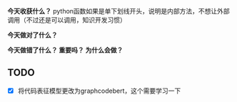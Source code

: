 **今天收获什么？**
python函数如果是单下划线开头，说明是内部方法，不想让外部调用（不过还是可以调用，知识开发习惯）

**今天做对了什么？** 

**今天做错了什么？ 重要吗？ 为什么会做？**

## TODO
- [x] 将代码表征模型更改为graphcodebert，这个需要学习一下